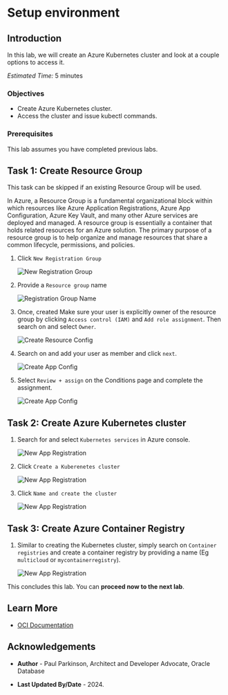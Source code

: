 # Setup environment

## Introduction

In this lab, we will create an Azure Kubernetes cluster and look at a couple options to access it.

*Estimated Time:* 5 minutes

### Objectives

* Create Azure Kubernetes cluster.
* Access the cluster and issue kubectl commands.

### Prerequisites

This lab assumes you have completed previous labs.

## Task 1: Create Resource Group

This task can be skipped if an existing Resource Group will be used.

In Azure, a Resource Group is a fundamental organizational block within which resources like Azure Application Registrations, Azure App Configuration, Azure Key Vault, and many other Azure services are deployed and managed. A resource group is essentially a container that holds related resources for an Azure solution. The primary purpose of a resource group is to help organize and manage resources that share a common lifecycle, permissions, and policies.

   1. Click `New Registration Group`

      ![New Registration Group](images/newregistrationgroup.png)

   2. Provide a `Resource group` name

      ![Registration Group Name](images/resourcegroupcreate.png)

   3. Once, created Make sure your user is explicitly owner of the resource group by clicking `Access control (IAM)` and `Add role assignment`.  Then search on and select `Owner`.

      ![Create Resource Config](images/resourcegrouprole.png)

   4. Search on and add your user as member and click `next`.

      ![Create App Config](images/resourcegroupaddmembers.png)

   5. Select `Review + assign` on the Conditions page and complete the assignment.

      ![Create App Config](images/resourcegroupaddconditions.png)


## Task 2: Create Azure Kubernetes cluster

   1. Search for and select `Kubernetes services` in Azure console.

      ![New App Registration](images/kubernetessearch.png)

   2. Click `Create a Kuberenetes cluster`

      ![New App Registration](images/kubernetescreate.png)

   3. Click `Name and create the cluster`

      ![New App Registration](images/kubernetesname.png)



## Task 3: Create Azure Container Registry

   1. Similar to creating the Kubernetes cluster, simply search on `Container registries` and create a container registry by providing a name (Eg `multicloud` or `mycontainerregistry`).

      ![New App Registration](images/createcontainerregistry.png)



This concludes this lab. You can **proceed now to the next lab**.

## Learn More

* [OCI Documentation](https://docs.oracle.com/en-us/iaas/Content/home.htm)

## Acknowledgements

* **Author** - Paul Parkinson, Architect and Developer Advocate, Oracle Database

* **Last Updated By/Date** - 2024.